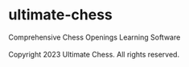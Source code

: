# ultimate-chess
Comprehensive Chess Openings Learning Software<br><br>
Copyright 2023 Ultimate Chess. All rights reserved.
